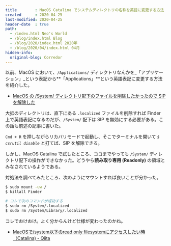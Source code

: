 ```yaml
---
title        : MacOS Catalina でシステムディレクトリの名称を英語に変更する方法
created      : 2020-04-25
last-modified: 2020-04-25
header-date  : true
path:
  - /index.html Neo's World
  - /blog/index.html Blog
  - /blog/2020/index.html 2020年
  - /blog/2020/04/index.html 04月
hidden-info:
  original-blog: Corredor
---
```


以前、MacOS において、`/Applications/` ディレクトリなんかを_「アプリケーション」_という表記から**「Applications」**という英語表記に変更する方法を紹介した。

- [MacOS の /System/ ディレクトリ配下のファイルを削除したかったので SIP を解除した](/blog/2019/07/03-01.html)

大抵のディレクトリは、直下にある `.localized` ファイルを削除すれば Finder 上で英語表記になるのだが、`/System/` 配下は SIP を無効にする必要がある。この話も前述の記事に書いた。

`Cmd + R` を押しながらリカバリモードで起動し、そこでターミナルを開いて _`$ csrutil disable`_ と打てば、SIP を解除できる。

しかし、MacOS Catalina で試したところ、ココまでやっても `/System/` ディレクトリ配下の操作ができなかった。どうやら**読み取り専用 (Readonly)** の領域とみなされているようである。

対処法を調べてみたところ、次のようにマウントすれば良いことが分かった。

```bash
$ sudo mount -uw /
$ killall Finder

# コレで次のコマンドが成功する
$ sudo rm /System/.localized
$ sudo rm /System/Library/.localized
```

コレでおけおけ。よく分からんけど仕様が変わったのかね。

- [MacOSで/system以下のread only filesystemにアクセスしたい時（Catalina) - Qiita](https://qiita.com/Orangelinux/items/387c60f90652be085131)
